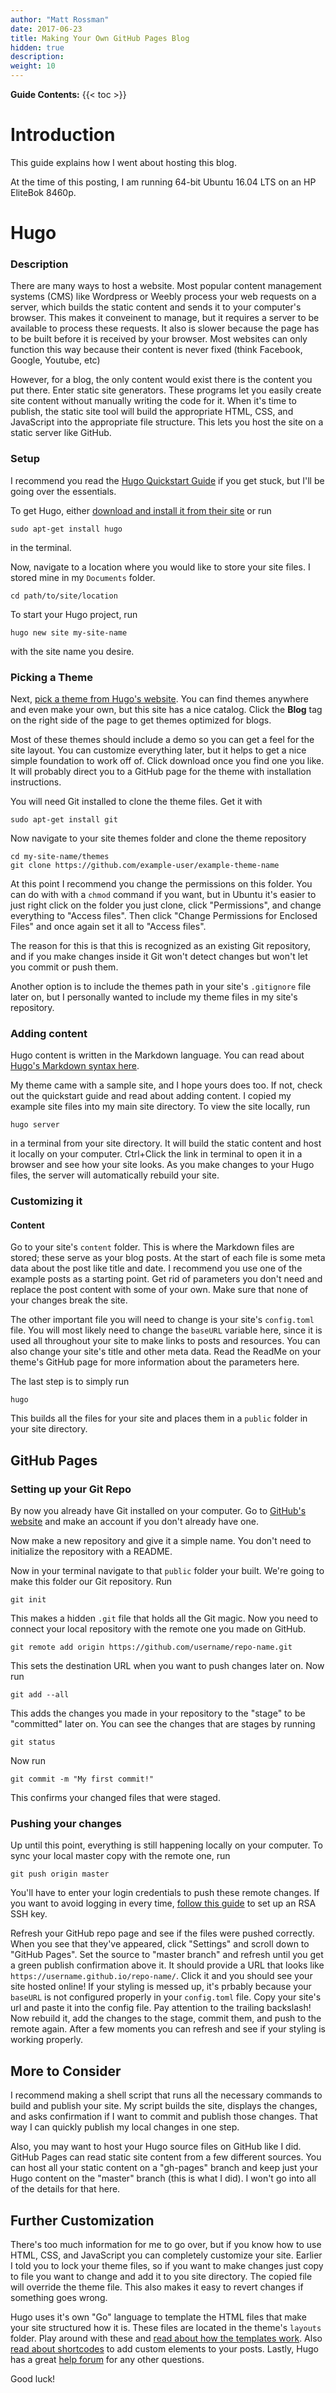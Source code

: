 ```yaml
---
author: "Matt Rossman"
date: 2017-06-23
title: Making Your Own GitHub Pages Blog
hidden: true
description: 
weight: 10
---
```


**Guide Contents:**
{{< toc >}}


# Introduction
This guide explains how I went about hosting this blog.

At the time of this posting, I am running 64-bit Ubuntu 16.04 LTS on an HP EliteBok 8460p.

# Hugo

### Description
There are many ways to host a website. Most popular content management systems (CMS) like Wordpress or Weebly process your web requests on a server, which builds the static content and sends it to your computer's browser. This makes it conveinent to manage, but it requires a server to be available to process these requests. It also is slower because the page has to be built before it is received by your browser. Most websites can only function this way because their content is never fixed (think Facebook, Google, Youtube, etc)

However, for a blog, the only content would exist there is the content you put there. Enter static site generators. These programs let you easily create site content without manually writing the code for it. When it's time to publish, the static site tool will build the appropriate HTML, CSS, and JavaScript into the appropriate file structure. This lets you host the site on a static server like GitHub.

### Setup

I recommend you read the [Hugo Quickstart Guide](https://gohugo.io/overview/quickstart/) if you get stuck, but I'll be going over the essentials.

To get Hugo, either [download and install it from their site](https://gohugo.io/) or run

	sudo apt-get install hugo

in the terminal.

Now, navigate to a location where you would like to store your site files. I stored mine in my `Documents` folder.

	cd path/to/site/location

To start your Hugo project, run

	hugo new site my-site-name

with the site name you desire.

### Picking a Theme
Next, [pick a theme from Hugo's website](https://themes.gohugo.io/). You can find themes anywhere and even make your own, but this site has a nice catalog. Click the **Blog** tag on the right side of the page to get themes optimized for blogs.

Most of these themes should include a demo so you can get a feel for the site layout. You can customize everything later, but it helps to get a nice simple foundation to work off of. Click download once you find one you like. It will probably direct you to a GitHub page for the theme with installation instructions.

You will need Git installed to clone the theme files. Get it with

	sudo apt-get install git

Now navigate to your site themes folder and clone the theme repository

	cd my-site-name/themes
	git clone https://github.com/example-user/example-theme-name

At this point I recommend you change the permissions on this folder. You can do with with a `chmod` command if you want, but in Ubuntu it's easier to just right click on the folder you just clone, click "Permissions", and change everything to "Access files". Then click "Change Permissions for Enclosed Files" and once again set it all to "Access files".

The reason for this is that this is recognized as an existing Git repository, and if you make changes inside it Git won't detect changes but won't let you commit or push them.

Another option is to include the themes path in your site's `.gitignore` file later on, but I personally wanted to include my theme files in my site's repository.

### Adding content
Hugo content is written in the Markdown language. You can read about [Hugo's Markdown syntax here](https://sourceforge.net/p/hugo-generator/wiki/markdown_syntax/).

My theme came with a sample site, and I hope yours does too. If not, check out the quickstart guide and read about adding content. I copied my example site files into my main site directory. To view the site locally, run

	hugo server

in a terminal from your site directory. It will build the static content and host it locally on your computer. Ctrl+Click the link in terminal to open it in a browser and see how your site looks. As you make changes to your Hugo files, the server will automatically rebuild your site.

### Customizing it
#### Content
Go to your site's `content` folder. This is where the Markdown files are stored; these serve as your blog posts. At the start of each file is some meta data about the post like title and date. I recommend you use one of the example posts as a starting point. Get rid of parameters you don't need and replace the post content with some of your own. Make sure that none of your changes break the site.

The other important file you will need to change is your site's `config.toml` file. You will most likely need to change the `baseURL` variable here, since it is used all throughout your site to make links to posts and resources. You can also change your site's title and other meta data. Read the ReadMe on your theme's GitHub page for more information about the parameters here.

The last step is to simply run

	hugo

This builds all the files for your site and places them in a `public` folder in your site directory.


## GitHub Pages
### Setting up your Git Repo
By now you already have Git installed on your computer. Go to [GitHub's website](https://github.com) and make an account if you don't already have one.

Now make a new repository and give it a simple name. You don't need to initialize the repository with a README.

Now in your terminal navigate to that `public` folder your built. We're going to make this folder our Git repository. Run

	git init

This makes a hidden `.git` file that holds all the Git magic. Now you need to connect your local repository with the remote one you made on GitHub.

	git remote add origin https://github.com/username/repo-name.git

This sets the destination URL when you want to push changes later on. Now run

	git add --all

This adds the changes you made in your repository to the "stage" to be "committed" later on. You can see the changes that are stages by running

	git status

Now run

	git commit -m "My first commit!"

This confirms your changed files that were staged. 

### Pushing your changes
Up until this point, everything is still happening locally on your computer. To sync your local master copy with the remote one, run

	git push origin master

You'll have to enter your login credentials to push these remote changes. If you want to avoid logging in every time, [follow this guide](https://stackoverflow.com/questions/8588768/git-push-username-password-how-to-avoid) to set up an RSA SSH key.

Refresh your GitHub repo page and see if the files were pushed correctly. When you see that they've appeared, click "Settings" and scroll down to "GitHub Pages". Set the source to "master branch" and refresh until you get a green publish confirmation above it. It should provide a URL that looks like `https://username.github.io/repo-name/`. Click it and you should see your site hosted online! If your styling is messed up, it's prbably because your `baseURL` is not configured properly in your `config.toml` file. Copy your site's url and paste it into the config file. Pay attention to the trailing backslash! Now rebuild it, add the changes to the stage, commit them, and push to the remote again. After a few moments you can refresh and see if your styling is working properly.

## More to Consider

I recommend making a shell script that runs all the necessary commands to build and publish your site. My script builds the site, displays the changes, and asks confirmation if I want to commit and publish those changes. That way I can quickly publish my local changes in one step.

Also, you may want to host your Hugo source files on GitHub like I did. GitHub Pages can read static site content from a few different sources. You can host all your static content on a "gh-pages" branch and keep just your Hugo content on the "master" branch (this is what I did). I won't go into all of the details for that here.

## Further Customization
There's too much information for me to go over, but if you know how to use HTML, CSS, and JavaScript you can completely customize your site. Earlier I told you to lock your theme files, so if you want to make changes just copy to file you want to change and add it to you site directory. The copied file will override the theme file. This also makes it easy to revert changes if something goes wrong.

Hugo uses it's own "Go" language to template the HTML files that make your site structured how it is. These files are located in the theme's `layouts` folder. Play around with these and [read about how the templates work](https://gohugo.io/templates/go-templates/). Also [read about shortcodes](https://gohugo.io/extras/shortcodes/) to add custom elements to your posts. Lastly, Hugo has a great [help forum](https://discourse.gohugo.io/) for any other questions.

Good luck!
